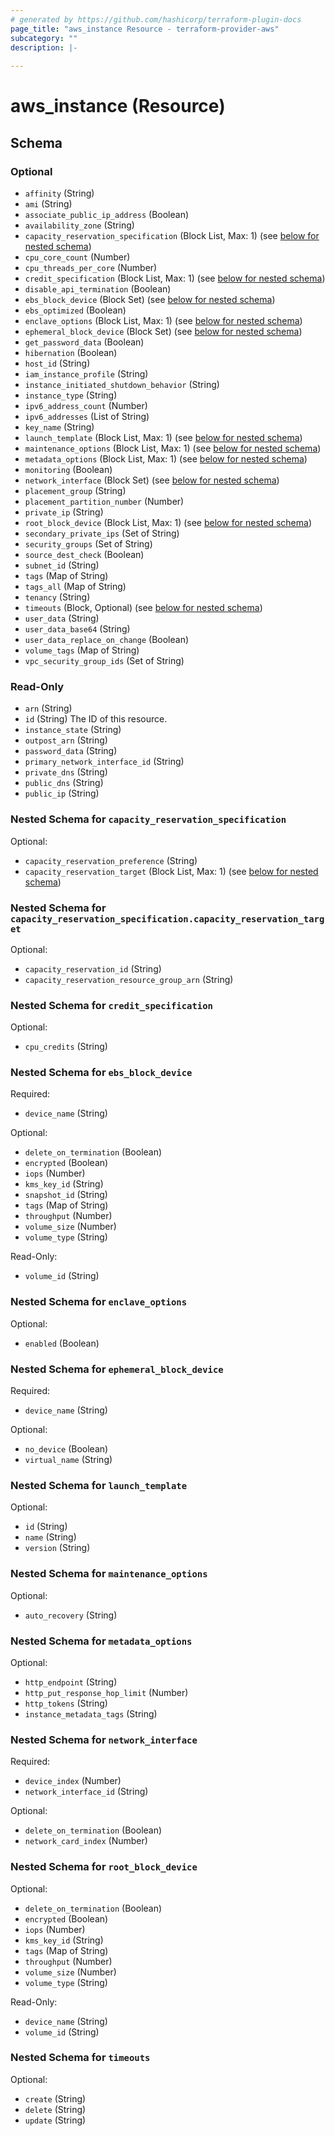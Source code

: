 ```yaml
---
# generated by https://github.com/hashicorp/terraform-plugin-docs
page_title: "aws_instance Resource - terraform-provider-aws"
subcategory: ""
description: |-
  
---
```


# aws_instance (Resource)





<!-- schema generated by tfplugindocs -->
## Schema

### Optional

- `affinity` (String)
- `ami` (String)
- `associate_public_ip_address` (Boolean)
- `availability_zone` (String)
- `capacity_reservation_specification` (Block List, Max: 1) (see [below for nested schema](#nestedblock--capacity_reservation_specification))
- `cpu_core_count` (Number)
- `cpu_threads_per_core` (Number)
- `credit_specification` (Block List, Max: 1) (see [below for nested schema](#nestedblock--credit_specification))
- `disable_api_termination` (Boolean)
- `ebs_block_device` (Block Set) (see [below for nested schema](#nestedblock--ebs_block_device))
- `ebs_optimized` (Boolean)
- `enclave_options` (Block List, Max: 1) (see [below for nested schema](#nestedblock--enclave_options))
- `ephemeral_block_device` (Block Set) (see [below for nested schema](#nestedblock--ephemeral_block_device))
- `get_password_data` (Boolean)
- `hibernation` (Boolean)
- `host_id` (String)
- `iam_instance_profile` (String)
- `instance_initiated_shutdown_behavior` (String)
- `instance_type` (String)
- `ipv6_address_count` (Number)
- `ipv6_addresses` (List of String)
- `key_name` (String)
- `launch_template` (Block List, Max: 1) (see [below for nested schema](#nestedblock--launch_template))
- `maintenance_options` (Block List, Max: 1) (see [below for nested schema](#nestedblock--maintenance_options))
- `metadata_options` (Block List, Max: 1) (see [below for nested schema](#nestedblock--metadata_options))
- `monitoring` (Boolean)
- `network_interface` (Block Set) (see [below for nested schema](#nestedblock--network_interface))
- `placement_group` (String)
- `placement_partition_number` (Number)
- `private_ip` (String)
- `root_block_device` (Block List, Max: 1) (see [below for nested schema](#nestedblock--root_block_device))
- `secondary_private_ips` (Set of String)
- `security_groups` (Set of String)
- `source_dest_check` (Boolean)
- `subnet_id` (String)
- `tags` (Map of String)
- `tags_all` (Map of String)
- `tenancy` (String)
- `timeouts` (Block, Optional) (see [below for nested schema](#nestedblock--timeouts))
- `user_data` (String)
- `user_data_base64` (String)
- `user_data_replace_on_change` (Boolean)
- `volume_tags` (Map of String)
- `vpc_security_group_ids` (Set of String)

### Read-Only

- `arn` (String)
- `id` (String) The ID of this resource.
- `instance_state` (String)
- `outpost_arn` (String)
- `password_data` (String)
- `primary_network_interface_id` (String)
- `private_dns` (String)
- `public_dns` (String)
- `public_ip` (String)

<a id="nestedblock--capacity_reservation_specification"></a>
### Nested Schema for `capacity_reservation_specification`

Optional:

- `capacity_reservation_preference` (String)
- `capacity_reservation_target` (Block List, Max: 1) (see [below for nested schema](#nestedblock--capacity_reservation_specification--capacity_reservation_target))

<a id="nestedblock--capacity_reservation_specification--capacity_reservation_target"></a>
### Nested Schema for `capacity_reservation_specification.capacity_reservation_target`

Optional:

- `capacity_reservation_id` (String)
- `capacity_reservation_resource_group_arn` (String)



<a id="nestedblock--credit_specification"></a>
### Nested Schema for `credit_specification`

Optional:

- `cpu_credits` (String)


<a id="nestedblock--ebs_block_device"></a>
### Nested Schema for `ebs_block_device`

Required:

- `device_name` (String)

Optional:

- `delete_on_termination` (Boolean)
- `encrypted` (Boolean)
- `iops` (Number)
- `kms_key_id` (String)
- `snapshot_id` (String)
- `tags` (Map of String)
- `throughput` (Number)
- `volume_size` (Number)
- `volume_type` (String)

Read-Only:

- `volume_id` (String)


<a id="nestedblock--enclave_options"></a>
### Nested Schema for `enclave_options`

Optional:

- `enabled` (Boolean)


<a id="nestedblock--ephemeral_block_device"></a>
### Nested Schema for `ephemeral_block_device`

Required:

- `device_name` (String)

Optional:

- `no_device` (Boolean)
- `virtual_name` (String)


<a id="nestedblock--launch_template"></a>
### Nested Schema for `launch_template`

Optional:

- `id` (String)
- `name` (String)
- `version` (String)


<a id="nestedblock--maintenance_options"></a>
### Nested Schema for `maintenance_options`

Optional:

- `auto_recovery` (String)


<a id="nestedblock--metadata_options"></a>
### Nested Schema for `metadata_options`

Optional:

- `http_endpoint` (String)
- `http_put_response_hop_limit` (Number)
- `http_tokens` (String)
- `instance_metadata_tags` (String)


<a id="nestedblock--network_interface"></a>
### Nested Schema for `network_interface`

Required:

- `device_index` (Number)
- `network_interface_id` (String)

Optional:

- `delete_on_termination` (Boolean)
- `network_card_index` (Number)


<a id="nestedblock--root_block_device"></a>
### Nested Schema for `root_block_device`

Optional:

- `delete_on_termination` (Boolean)
- `encrypted` (Boolean)
- `iops` (Number)
- `kms_key_id` (String)
- `tags` (Map of String)
- `throughput` (Number)
- `volume_size` (Number)
- `volume_type` (String)

Read-Only:

- `device_name` (String)
- `volume_id` (String)


<a id="nestedblock--timeouts"></a>
### Nested Schema for `timeouts`

Optional:

- `create` (String)
- `delete` (String)
- `update` (String)
